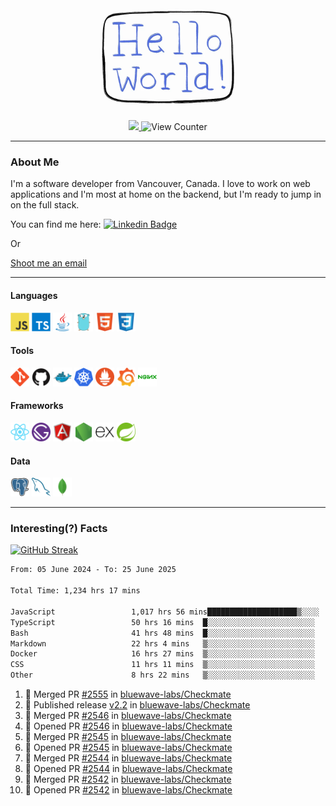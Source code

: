 <div align="center">
    <img src="./img/hello_world.webp" height="200px" width="">
    <div>
        <a href="https://www.linkedin.com/in/ajhollid">
            <img src="https://img.shields.io/badge/LinkedIn-blue"/>
        </a>
        <img src="https://komarev.com/ghpvc/?username=ajhollid&color=yellow" alt="View Counter">
    </div>
</div>

---

### About Me

I'm a software developer from Vancouver, Canada. I love to work on web applications and I'm most at home on the backend, but I'm ready to jump in on the full stack.

You can find me here: [![Linkedin Badge](https://img.shields.io/badge/-ajhollid-blue?style=flat&logo=Linkedin&logoColor=white)](https://www.linkedin.com/in/ajhollid)

Or

[Shoot me an email](mailto:ajhollid@gmail.com)

---

#### Languages

<div>
    <img src="./img/devicons/javascript-original.svg" width=30 height=30 alt="JavaScript">
    <img src="/img/devicons/typescript-original.svg" width=30 height=30 alt="TypeScript">
    <img src="./img/devicons/java-original.svg" width=30 height=30 alt="Java">
    <img src="./img/devicons/go-original.svg" width=30 height=30 alt="Golang">
    <img src="./img/devicons/html5-original.svg" width=30 height=30 alt="HTML 5">
    <img src="./img/devicons/css3-original.svg" width=30 height=30 alt="CSS 3">
</div>

#### Tools

<div>
    <img src="./img/devicons/git-original.svg" width=30 height=30 alt="Git">
    <img src="./img/devicons/github-original.svg" width=30 height=30 alt="Github">
    <img src="./img/devicons/docker-original.svg" width=30 
    height=30 alt="Docker">
    <img src="./img/devicons/kubernetes-original.svg" width=30 height=30 alt="K8">
    <img src="./img/devicons/prometheus-original.svg" width=30 height=30 alt="Prometheus">
    <img src="./img/devicons/grafana-original.svg" width=30 height=30 alt="Grafana">
    <img src="./img/devicons/nginx-original.svg" width=30 height=30 alt="Nginx">
</div>

#### Frameworks

<div>
    <img src="./img/devicons/react-original.svg" width=30 height=30 alt="React">
    <img src="./img/devicons/gatsby-original.svg" width=30 height=30 alt="Gatsby">
    <img src="./img/devicons/angularjs-original.svg" width=30 height=30 alt="AngularJS">
    <img src="./img/devicons/nodejs-original.svg" width=30 height=30 alt="NodeJS">
    <img src="./img/devicons/express-original.svg" width=30 height=30 alt="Express">
    <img src="./img/devicons/spring-original.svg" width=30 height=30 alt="Spring">
</div>

#### Data

<div>
    <img src="./img/devicons/postgresql-original.svg" width=30 height=30 alt="Postgresql">
    <img src="./img/devicons/mysql-original.svg" width=30 height=30 alt="Mysql">
    <img src="./img/devicons/mongodb-original.svg" width=30 height=30 alt="MongoDB">
</div>

---

### Interesting(?) Facts

[![GitHub Streak](http://github-readme-streak-stats.herokuapp.com?user=ajhollid)](https://git.io/streak-stats)

 <!--START_SECTION:waka-->

```txt
From: 05 June 2024 - To: 25 June 2025

Total Time: 1,234 hrs 17 mins

JavaScript                 1,017 hrs 56 mins████████████████████▒░░░░   81.92 %
TypeScript                 50 hrs 16 mins  █░░░░░░░░░░░░░░░░░░░░░░░░   04.05 %
Bash                       41 hrs 48 mins  █░░░░░░░░░░░░░░░░░░░░░░░░   03.36 %
Markdown                   22 hrs 4 mins   ▒░░░░░░░░░░░░░░░░░░░░░░░░   01.78 %
Docker                     16 hrs 27 mins  ▒░░░░░░░░░░░░░░░░░░░░░░░░   01.32 %
CSS                        11 hrs 11 mins  ▒░░░░░░░░░░░░░░░░░░░░░░░░   00.90 %
Other                      8 hrs 22 mins   ▒░░░░░░░░░░░░░░░░░░░░░░░░   00.67 %
```

<!--END_SECTION:waka-->


<!--START_SECTION:activity-->
1. 🎉 Merged PR [#2555](https://github.com/bluewave-labs/Checkmate/pull/2555) in [bluewave-labs/Checkmate](https://github.com/bluewave-labs/Checkmate)
2. 🚀 Published release [v2.2](https://github.com/bluewave-labs/Checkmate/releases/tag/v2.2) in [bluewave-labs/Checkmate](https://github.com/bluewave-labs/Checkmate)
3. 🎉 Merged PR [#2546](https://github.com/bluewave-labs/Checkmate/pull/2546) in [bluewave-labs/Checkmate](https://github.com/bluewave-labs/Checkmate)
4. 💪 Opened PR [#2546](https://github.com/bluewave-labs/Checkmate/pull/2546) in [bluewave-labs/Checkmate](https://github.com/bluewave-labs/Checkmate)
5. 🎉 Merged PR [#2545](https://github.com/bluewave-labs/Checkmate/pull/2545) in [bluewave-labs/Checkmate](https://github.com/bluewave-labs/Checkmate)
6. 💪 Opened PR [#2545](https://github.com/bluewave-labs/Checkmate/pull/2545) in [bluewave-labs/Checkmate](https://github.com/bluewave-labs/Checkmate)
7. 🎉 Merged PR [#2544](https://github.com/bluewave-labs/Checkmate/pull/2544) in [bluewave-labs/Checkmate](https://github.com/bluewave-labs/Checkmate)
8. 💪 Opened PR [#2544](https://github.com/bluewave-labs/Checkmate/pull/2544) in [bluewave-labs/Checkmate](https://github.com/bluewave-labs/Checkmate)
9. 🎉 Merged PR [#2542](https://github.com/bluewave-labs/Checkmate/pull/2542) in [bluewave-labs/Checkmate](https://github.com/bluewave-labs/Checkmate)
10. 💪 Opened PR [#2542](https://github.com/bluewave-labs/Checkmate/pull/2542) in [bluewave-labs/Checkmate](https://github.com/bluewave-labs/Checkmate)
<!--END_SECTION:activity-->
